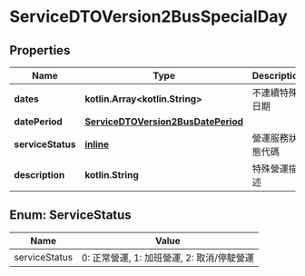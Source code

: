 
# ServiceDTOVersion2BusSpecialDay

## Properties
Name | Type | Description | Notes
------------ | ------------- | ------------- | -------------
**dates** | **kotlin.Array&lt;kotlin.String&gt;** | 不連續特殊日期 |  [optional]
**datePeriod** | [**ServiceDTOVersion2BusDatePeriod**](ServiceDTOVersion2BusDatePeriod.md) |  |  [optional]
**serviceStatus** | [**inline**](#ServiceStatusEnum) | 營運服務狀態代碼 |  [optional]
**description** | **kotlin.String** | 特殊營運描述 |  [optional]


<a name="ServiceStatusEnum"></a>
## Enum: ServiceStatus
Name | Value
---- | -----
serviceStatus | 0: 正常營運, 1: 加班營運, 2: 取消/停駛營運



